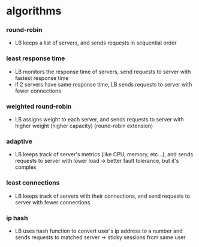 # algorithms
### round-robin
- LB keeps a list of servers, and sends requests in sequential order
### least response time
- LB monitors the response time of servers, send requests to server with fastest response time
- if 2 servers have same response time, LB sends requests to server with fewer connections
### weighted round-robin
- LB assigns weight to each server, and sends requests to server with higher weight (higher capacity) (round-robin extension)
### adaptive
- LB keeps track of server's metrics (like CPU, memory, etc...), and sends requests to server with lower load -> better fault tolerance, but it's complex
### least connections
- LB keeps track of servers with their connections, and send requests to server with fewer connections
### ip hash
- LB uses hash function to convert user's ip address to a number and sends requests to matched server -> sticky sessions from same user